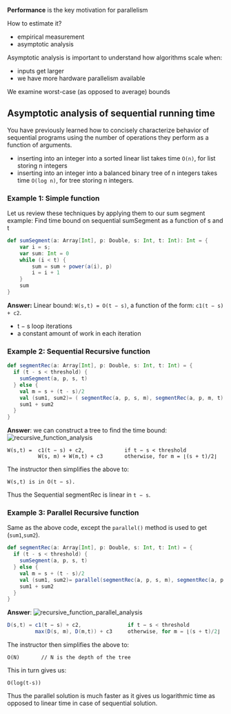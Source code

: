 **Performance** is the key motivation for parallelism

How to estimate it?

* empirical measurement
* asymptotic analysis

Asymptotic analysis is important to understand how algorithms scale when:

* inputs get larger
* we have more hardware parallelism available

We examine worst-case (as opposed to average) bounds

## Asymptotic analysis of sequential running time

You have previously learned how to concisely characterize behavior of sequential programs using the number of operations they perform as a function of arguments.
* inserting into an integer into a sorted linear list takes time `O(n)`, for list storing n integers
* inserting into an integer into a balanced binary tree of n integers takes time `O(log n)`, for tree storing n integers.

### Example 1: Simple function

Let us review these techniques by applying them to our sum segment example: Find time bound on sequential sumSegment as a function of s and t

```scala
def sumSegment(a: Array[Int], p: Double, s: Int, t: Int): Int = {
    var i = s; 
    var sum: Int = 0
    while (i < t) {
        sum = sum + power(a(i), p)
        i = i + 1
    }
    sum 
}
```
**Answer:** Linear bound: `W(s,t) = O(t − s)`, a function of the form: `c1(t − s) + c2`.

* t − s loop iterations
* a constant amount of work in each iteration

### Example 2: Sequential Recursive function

```scala
def segmentRec(a: Array[Int], p: Double, s: Int, t: Int) = {
  if (t - s < threshold) {
    sumSegment(a, p, s, t)
  } else {
    val m = s + (t - s)/2
    val (sum1, sum2)= ( segmentRec(a, p, s, m), segmentRec(a, p, m, t) )
    sum1 + sum2 
  } 
}
```
**Answer**:
we can construct a tree to find the time bound:
![recursive_function_analysis](https://github.com/rohitvg/scala-parallel-programming-3/blob/master/resources/images/recursive_function_analysis.png)
```
W(s,t) =  c1(t − s) + c2,             if t − s < threshold
          W(s, m) + W(m,t) + c3       otherwise, for m = ⌊(s + t)/2⌋
```
The instructor then simplifies the above to:
```
W(s,t) is in O(t − s). 
```
Thus the Sequential segmentRec is linear in `t − s`.

### Example 3: Parallel Recursive function

Same as the above code, except the `parallel()` method is used to get (`sum1`,`sum2`).

```scala
def segmentRec(a: Array[Int], p: Double, s: Int, t: Int) = {
  if (t - s < threshold) {
    sumSegment(a, p, s, t)
  } else {
    val m = s + (t - s)/2
    val (sum1, sum2)= parallel(segmentRec(a, p, s, m), segmentRec(a, p, m, t))
    sum1 + sum2 
  } 
}
```
**Answer**:
![recursive_function_parallel_analysis](https://github.com/rohitvg/scala-parallel-programming-3/blob/master/resources/images/recursive_function_parallel_analysis.png)
```scala
D(s,t) = c1(t − s) + c2,               if t − s < threshold
         max(D(s, m), D(m,t)) + c3     otherwise, for m = ⌊(s + t)/2⌋
```
The instructor then simplifies the above to:
```
O(N)       // N is the depth of the tree
```
This in turn gives us:
```
O(log(t-s))
```
Thus the parallel solution is much faster as it gives us logarithmic time as opposed to linear time in case of sequential solution.